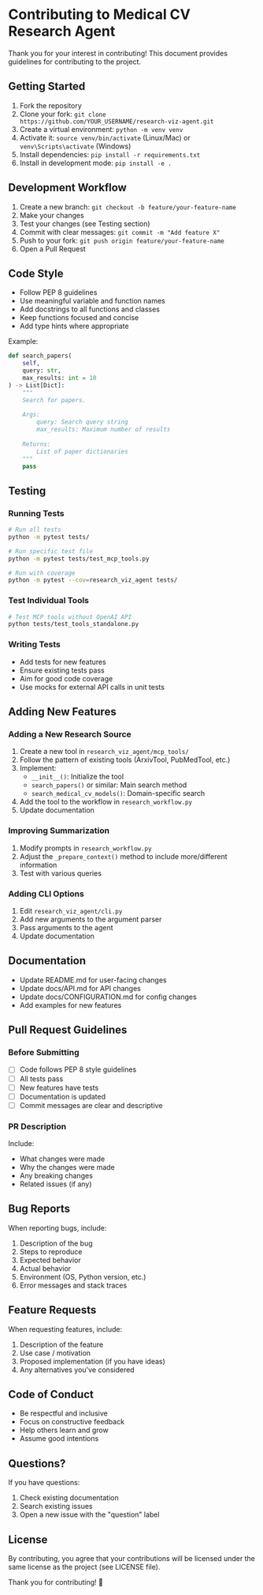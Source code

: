 # Contributing to Medical CV Research Agent

Thank you for your interest in contributing! This document provides guidelines for contributing to the project.

## Getting Started

1. Fork the repository
2. Clone your fork: `git clone https://github.com/YOUR_USERNAME/research-viz-agent.git`
3. Create a virtual environment: `python -m venv venv`
4. Activate it: `source venv/bin/activate` (Linux/Mac) or `venv\Scripts\activate` (Windows)
5. Install dependencies: `pip install -r requirements.txt`
6. Install in development mode: `pip install -e .`

## Development Workflow

1. Create a new branch: `git checkout -b feature/your-feature-name`
2. Make your changes
3. Test your changes (see Testing section)
4. Commit with clear messages: `git commit -m "Add feature X"`
5. Push to your fork: `git push origin feature/your-feature-name`
6. Open a Pull Request

## Code Style

- Follow PEP 8 guidelines
- Use meaningful variable and function names
- Add docstrings to all functions and classes
- Keep functions focused and concise
- Add type hints where appropriate

Example:
```python
def search_papers(
    self,
    query: str,
    max_results: int = 10
) -> List[Dict]:
    """
    Search for papers.
    
    Args:
        query: Search query string
        max_results: Maximum number of results
        
    Returns:
        List of paper dictionaries
    """
    pass
```

## Testing

### Running Tests

```bash
# Run all tests
python -m pytest tests/

# Run specific test file
python -m pytest tests/test_mcp_tools.py

# Run with coverage
python -m pytest --cov=research_viz_agent tests/
```

### Test Individual Tools

```bash
# Test MCP tools without OpenAI API
python tests/test_tools_standalone.py
```

### Writing Tests

- Add tests for new features
- Ensure existing tests pass
- Aim for good code coverage
- Use mocks for external API calls in unit tests

## Adding New Features

### Adding a New Research Source

1. Create a new tool in `research_viz_agent/mcp_tools/`
2. Follow the pattern of existing tools (ArxivTool, PubMedTool, etc.)
3. Implement:
   - `__init__()`: Initialize the tool
   - `search_papers()` or similar: Main search method
   - `search_medical_cv_models()`: Domain-specific search
4. Add the tool to the workflow in `research_workflow.py`
5. Update documentation

### Improving Summarization

1. Modify prompts in `research_workflow.py`
2. Adjust the `_prepare_context()` method to include more/different information
3. Test with various queries

### Adding CLI Options

1. Edit `research_viz_agent/cli.py`
2. Add new arguments to the argument parser
3. Pass arguments to the agent
4. Update documentation

## Documentation

- Update README.md for user-facing changes
- Update docs/API.md for API changes
- Update docs/CONFIGURATION.md for config changes
- Add examples for new features

## Pull Request Guidelines

### Before Submitting

- [ ] Code follows PEP 8 style guidelines
- [ ] All tests pass
- [ ] New features have tests
- [ ] Documentation is updated
- [ ] Commit messages are clear and descriptive

### PR Description

Include:
- What changes were made
- Why the changes were made
- Any breaking changes
- Related issues (if any)

## Bug Reports

When reporting bugs, include:

1. Description of the bug
2. Steps to reproduce
3. Expected behavior
4. Actual behavior
5. Environment (OS, Python version, etc.)
6. Error messages and stack traces

## Feature Requests

When requesting features, include:

1. Description of the feature
2. Use case / motivation
3. Proposed implementation (if you have ideas)
4. Any alternatives you've considered

## Code of Conduct

- Be respectful and inclusive
- Focus on constructive feedback
- Help others learn and grow
- Assume good intentions

## Questions?

If you have questions:

1. Check existing documentation
2. Search existing issues
3. Open a new issue with the "question" label

## License

By contributing, you agree that your contributions will be licensed under the same license as the project (see LICENSE file).

Thank you for contributing! 🎉
